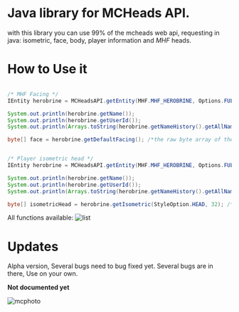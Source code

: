 # Java library for MCHeads API.
with this library you can use 99% of the mcheads web api, requesting in java: isometric, face, body, player information and *MHF* heads.

# How to Use it

```java

/* MHF Facing */
IEntity herobrine = MCHeadsAPI.getEntity(MHF.MHF_HEROBRINE, Options.FULL);

System.out.println(herobrine.getName());
System.out.println(herobrine.getUserId());
System.out.println(Arrays.toString(herobrine.getNameHistory().getAllNames()));

byte[] face = herobrine.getDefaultFacing(); /*the raw byte array of the image*/


/* Player isometric head */
IEntity herobrine = MCHeadsAPI.getEntity(MHF.MHF_HEROBRINE, Options.FULL);

System.out.println(herobrine.getName());
System.out.println(herobrine.getUserId());
System.out.println(Arrays.toString(herobrine.getNameHistory().getAllNames()));

byte[] isometricHead = herobrine.getIsometric(StyleOption.HEAD, 32); /*the raw byte array of the image*/


```
All functions available:
![list](https://i.imgur.com/KNJvhSv.png)

# Updates

Alpha version, Several bugs need to bug fixed yet.
Several bugs are in there, Use on your own.

**Not documented yet**

![mcphoto](https://i.imgur.com/qrQ6KsZ.png)
